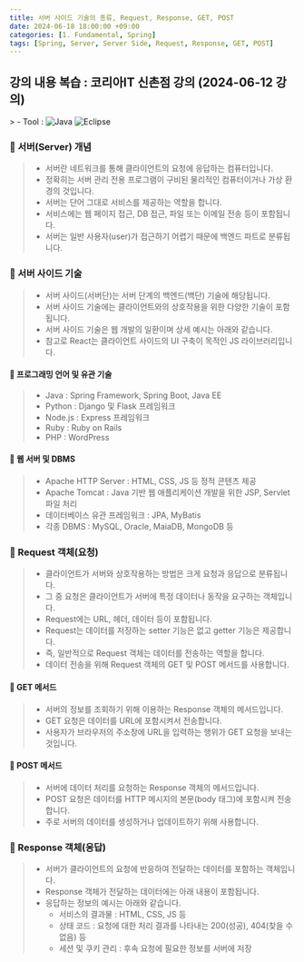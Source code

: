 ```yaml
---
title: 서버 사이드 기술의 종류, Request, Response, GET, POST
date: 2024-06-18 18:00:00 +09:00
categories: [1. Fundamental, Spring]
tags: [Spring, Server, Server Side, Request, Response, GET, POST]
---
```


<!-- 2024-06-18 글 작성 시작; 2024-06-18 페이지 호출 완료 -->
<h2>강의 내용 복습 : 코리아IT 신촌점 강의 (2024-06-12 강의)</h2>
> - Tool :  
<img alt="Java" src="https://img.shields.io/badge/-Java-007396?style=flat-square&logo=java&logoColor=white" />
<img alt="Eclipse" src="https://img.shields.io/badge/-Eclipse-2C2255?style=flat-square&logo=eclipse&logoColor=white" />

<br>

### 📌 서버(Server) 개념
> - 서버란 네트워크를 통해 클라이언트의 요청에 응답하는 컴퓨터입니다.
> - 정확히는 서버 관리 전용 프로그램이 구비된 물리적인 컴퓨터이거나 가상 환경의 것입니다.
> - 서버는 단어 그대로 서비스를 제공하는 역할을 합니다.
> - 서비스에는 웹 페이지 접근, DB 접근, 파일 또는 이메일 전송 등이 포함됩니다.
> - 서버는 일반 사용자(user)가 접근하기 어렵기 때문에 백엔드 파트로 분류됩니다.

### 📌 서버 사이드 기술
> - 서버 사이드(서버단)는 서버 단계의 백엔드(백단) 기술에 해당됩니다.
> - 서버 사이드 기술에는 클라이언트와의 상호작용을 위한 다양한 기술이 포함됩니다.
> - 서버 사이드 기술은 웹 개발의 일환이며 상세 예시는 아래와 같습니다.
> - 참고로 React는 클라이언트 사이드의 UI 구축이 목적인 JS 라이브러리입니다.

#### 🚩 프로그래밍 언어 및 유관 기술
> - Java : Spring Framework, Spring Boot, Java EE
> - Python : Django 및 Flask 프레임워크
> - Node.js : Express 프레임워크
> - Ruby : Ruby on Rails
> - PHP : WordPress

#### 🚩 웹 서버 및 DBMS
> - Apache HTTP Server : HTML, CSS, JS 등 정적 콘텐츠 제공
> - Apache Tomcat : Java 기반 웹 애플리케이션 개발을 위한 JSP, Servlet 파일 처리
> - 데이터베이스 유관 프레임워크 : JPA, MyBatis
> - 각종 DBMS : MySQL, Oracle, MaiaDB, MongoDB 등

### 📌 Request 객체(요청)
> - 클라이언트가 서버와 상호작용하는 방법은 크게 요청과 응답으로 분류됩니다.
> - 그 중 요청은 클라이언트가 서버에 특정 데이터나 동작을 요구하는 객체입니다.
> - Request에는 URL, 헤더, 데이터 등이 포함됩니다.
> - Request는 데이터를 저장하는 setter 기능은 없고 getter 기능은 제공합니다.
> - 즉, 일반적으로 Request 객체는 데이터를 전송하는 역할을 합니다.
> - 데이터 전송을 위해 Request 객체의 GET 및 POST 메서드를 사용합니다.

#### 🚩 GET 메서드
> - 서버의 정보를 조회하기 위해 이용하는 Response 객체의 메서드입니다.
> - GET 요청은 데이터를 URL에 포함시켜서 전송합니다.
> - 사용자가 브라우저의 주소창에 URL을 입력하는 행위가 GET 요청을 보내는 것입니다.

#### 🚩 POST 메서드
> - 서버에 데이터 처리를 요청하는 Response 객체의 메서드입니다.
> - POST 요청은 데이터를 HTTP 메시지의 본문(body 태그)에 포함시켜 전송합니다.
> - 주로 서버의 데이터를 생성하거나 업데이트하기 위해 사용합니다.

### 📌 Response 객체(응답)
> - 서버가 클라이언트의 요청에 반응하여 전달하는 데이터를 포함하는 객체입니다.
> - Response 객체가 전달하는 데이터에는 아래 내용이 포함됩니다.
> - 응답하는 정보의 예시는 아래와 같습니다.
>    - 서비스의 결과물 : HTML, CSS, JS 등
>    - 상태 코드 : 요청에 대한 처리 결과를 나타내는 200(성공), 404(찾을 수 없음) 등
>    - 세션 및 쿠키 관리 : 후속 요청에 필요한 정보를 서버에 저장

<br>
<br>
<br>

